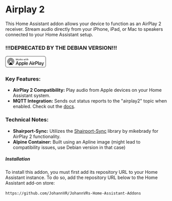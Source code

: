 # Airplay 2

This Home Assistant addon allows your device to function as an AirPlay 2 receiver.
Stream audio directly from your iPhone, iPad, or Mac to speakers connected to your Home Assistant setup.

### **!!!DEPRECATED BY THE DEBIAN VERSION!!!**

<img width=25% src="logo.png">

### Key Features:

* **AirPlay 2 Compatibility:** Play audio from Apple devices on your Home Assistant system.
* **MQTT Integration:** Sends out status reports to the "airplay2" topic when enabled. Check out the [docs](https://github.com/mikebrady/shairport-sync/blob/master/MQTT.md).

### Technical Notes:

* **Shairport-Sync:** Utilizes the [Shairport-Sync](https://github.com/mikebrady/shairport-sync) library by mikebrady for AirPlay 2 functionality.
* **Alpine Container:** Built using an Apline image (might lead to compatibility issues, use Debian version in that case)

##### Installation

To install this addon, you must first add its repository URL to your Home Assistant instance.
To do so, add the repository URL below to the Home Assistant add-on store:

`https://github.com/JohannVR/JohannVRs-Home-Assistant-Addons`
